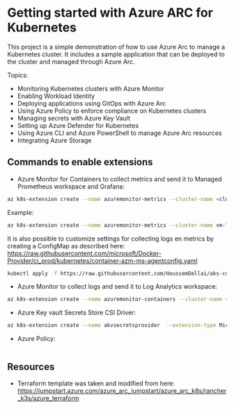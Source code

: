 # Getting started with Azure ARC for Kubernetes

This project is a simple demonstration of how to use Azure Arc to manage a Kubernetes cluster. It includes a sample application that can be deployed to the cluster and managed through Azure Arc.

Topics:
* Monitoring Kubernetes clusters with Azure Monitor
* Enabling Workload Identity
* Deploying applications using GitOps with Azure Arc
* Using Azure Policy to enforce compliance on Kubernetes clusters
* Managing secrets with Azure Key Vault
* Setting up Azure Defender for Kubernetes
* Using Azure CLI and Azure PowerShell to manage Azure Arc resources
* Integrating Azure Storage

## Commands to enable extensions

* Azure Monitor for Containers to collect metrics and send it to Managed Prometheus workspace and Grafana: 

```sh
az k8s-extension create --name azuremonitor-metrics --cluster-name <cluster-name> --resource-group <resource-group> --cluster-type connectedClusters --extension-type Microsoft.AzureMonitor.Containers.Metrics --configuration-settings azure-monitor-workspace-resource-id=<workspace-name-resource-id> grafana-resource-id=<grafana-workspace-name-resource-id>
```

Example:

```sh
az k8s-extension create --name azuremonitor-metrics --cluster-name vm-linux-k3s --resource-group rg-arc-k8s-k3s-francecentral-750-001 --cluster-type connectedClusters --extension-type Microsoft.AzureMonitor.Containers.Metrics --configuration-settings azure-monitor-workspace-resource-id="/subscriptions/dcef7009-6b94-4382-afdc-17eb160d709a/resourceGroups/rg-arc-k8s-francecentral-750/providers/Microsoft.Monitor/accounts/monitor-workspace-prometheus-750" grafana-resource-id="/subscriptions/dcef7009-6b94-4382-afdc-17eb160d709a/resourceGroups/rg-arc-k8s-francecentral-750/providers/Microsoft.Dashboard/grafana/grafana-750"
```

It is also possible to customize settings for collecting logs en metrics by creating a ConfigMap as described here: https://raw.githubusercontent.com/microsoft/Docker-Provider/ci_prod/kubernetes/container-azm-ms-agentconfig.yaml

```sh
kubectl apply -f https://raw.githubusercontent.com/HoussemDellai/aks-course/refs/heads/main/750_azure_arc_kubernetes/k8s/container-azm-ms-agentconfig.yaml
```

* Azure Monitor to collect logs and send it to Log Analytics workspace:

```sh
az k8s-extension create --name azuremonitor-containers --cluster-name <cluster-name> --resource-group <resource-group> --cluster-type connectedClusters --extension-type Microsoft.AzureMonitor.Containers --configuration-settings amalogs.useAADAuth=true --configuration-settings logAnalyticsWorkspaceResourceID=<workspace-resource-id>
```

* Azure Key vault Secrets Store CSI Driver: 

```sh
az k8s-extension create --name akvsecretsprovider  --extension-type Microsoft.AzureKeyVaultSecretsProvider --scope cluster --cluster-name <clusterName> --resource-group <resourceGroupName> --cluster-type connectedClusters
```

* Azure Policy: 

```sh

```

## Resources

* Terraform template was taken and modified from here: https://jumpstart.azure.com/azure_arc_jumpstart/azure_arc_k8s/rancher_k3s/azure_terraform
